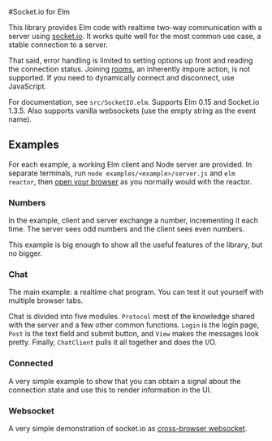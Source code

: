 #Socket.io for Elm

This library provides Elm code with realtime two-way communication with a server using [socket.io](socket.io). It works quite well for the most common use case, a stable connection to a server.

That said, error handling is limited to setting options up front and reading the connection status. Joining [rooms](http://socket.io/docs/rooms-and-namespaces/), an inherently impure action, is not supported. If you need to dynamically connect and disconnect, use JavaScript.

For documentation, see `src/SocketIO.elm`. Supports Elm 0.15 and Socket.io 1.3.5. Also supports vanilla websockets (use the empty string as the event name).

## Examples

For each example, a  working Elm client and Node server are provided. In separate terminals, run `node examples/<example>/server.js` and `elm reactor`, then [open your browser](http://localhost:8000/examples) as you normally would with the reactor.

### Numbers
In the example, client and server exchange a number, incrementing it each time. The server sees odd numbers and the client sees even numbers.

This example is big enough to show all the useful features of the library, but no bigger.

### Chat
The main example: a realtime chat program. You can test it out yourself with multiple browser tabs.

Chat is divided into five modules. `Protocol` most of the knowledge shared with the server and a few other common functions. `Login` is the login page, `Post` is the text field and submit button, and `View` makes the messages look pretty. Finally, `ChatClient` pulls it all together and does the I/O.

### Connected
A very simple example to show that you can obtain a signal about the connection state and use this to render information in the UI.

### Websocket
A very simple demonstration of socket.io as [cross-browser websocket](http://socket.io/docs/#using-it-just-as-a-cross-browser-websocket).


